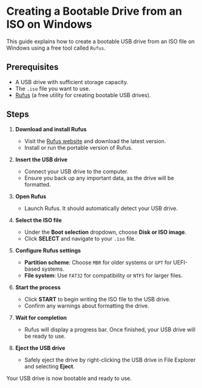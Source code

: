 # Creating a Bootable Drive from an ISO on Windows

This guide explains how to create a bootable USB drive from an ISO file on Windows using a free tool called `Rufus`.

## Prerequisites
- A USB drive with sufficient storage capacity.
- The `.iso` file you want to use.
- [Rufus](https://rufus.ie/) (a free utility for creating bootable USB drives).

## Steps

1. **Download and install Rufus**  
   - Visit the [Rufus website](https://rufus.ie/) and download the latest version.
   - Install or run the portable version of Rufus.

2. **Insert the USB drive**  
   - Connect your USB drive to the computer.
   - Ensure you back up any important data, as the drive will be formatted.

3. **Open Rufus**  
   - Launch Rufus. It should automatically detect your USB drive.

4. **Select the ISO file**  
   - Under the **Boot selection** dropdown, choose **Disk or ISO image**.
   - Click **SELECT** and navigate to your `.iso` file.

5. **Configure Rufus settings**  
   - **Partition scheme**: Choose `MBR` for older systems or `GPT` for UEFI-based systems.
   - **File system**: Use `FAT32` for compatibility or `NTFS` for larger files.

6. **Start the process**  
   - Click **START** to begin writing the ISO file to the USB drive.
   - Confirm any warnings about formatting the drive.

7. **Wait for completion**  
   - Rufus will display a progress bar. Once finished, your USB drive will be ready to use.

8. **Eject the USB drive**  
   - Safely eject the drive by right-clicking the USB drive in File Explorer and selecting **Eject**.

Your USB drive is now bootable and ready to use.

